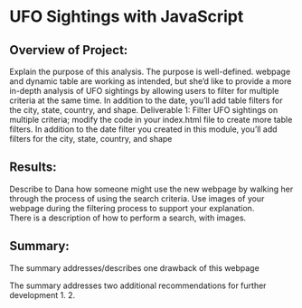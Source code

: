 # UFO Sightings with JavaScript

## Overview of Project: 
Explain the purpose of this analysis. 
The purpose is well-defined.
webpage and dynamic table are working as intended, but she’d like to provide a more in-depth analysis of UFO sightings by allowing users to filter for multiple criteria at the same time. In addition to the date, you’ll add table filters for the city, state, country, and shape.
Deliverable 1: Filter UFO sightings on multiple criteria; modify the code in your index.html file to create more table filters. In addition to the date filter you created in this module, you’ll add filters for the city, state, country, and shape

## Results: 
Describe to Dana how someone might use the new webpage by walking her through the process of using the search criteria. Use images of your webpage during the filtering process to support your explanation.  
There is a description of how to perform a search, with images.




## Summary: 
The summary addresses/describes one drawback of this webpage

The summary addresses two additional recommendations for further development
1.
2.


